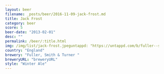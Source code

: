```yaml
---
layout: beer
filename: _posts/beer/2016-11-09-jack-frost.md
title: Jack Frost
category: beer
score: 5
beer-date: "2013-02-01"
desc: ""
permalink: /beer/:title.html
img: /img/list/jack-frost.jpeguntappd: "https://untappd.com/b/fuller--smith---turner--jack-frost/11995"
country: "England"
brewery: "Fuller, Smith & Turner "
breweryURL: "breweryURL"
style: "Winter Ale"
---
```

